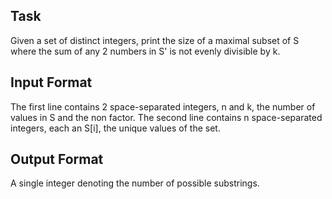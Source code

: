## Task

Given a set of distinct integers, print the size of a maximal subset of S where the sum of any 2 numbers in S' is not evenly divisible by k.

## Input Format

The first line contains 2 space-separated integers, n and k, the number of values in S and the non factor.
The second line contains n space-separated integers, each an S[i], the unique values of the set.

## Output Format

A single integer denoting the number of possible substrings.
